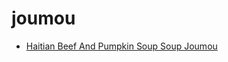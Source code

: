 # joumou

 * [Haitian Beef And Pumpkin Soup Soup Joumou](index/h/haitian-beef-and-pumpkin-soup-soup-joumou.json)
